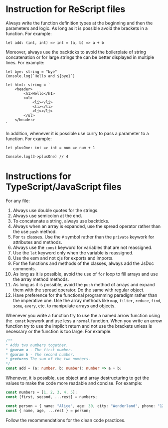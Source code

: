 # Instruction for ReScript files

Always write the function definition types at the beginning and then the parameters and logic. As long as it is possible avoid the brackets in a function. For example:

```res
let add: (int, int) => int = (a, b) => a + b
```

Moreover, always use the backticks to avoid the boilerplate of string concatenation or for large strings the can be better displayed in multiple lines. For example:

```res
let bye: string = "bye"
Console.log(`Hello and ${bye}`)

let html: string = `
	<header>
		<h1>Hello</h1>
		<ul>
			<li></li>
			<li></li>
			<li></li>
		</ul>
	</header>
`
```

In addition, whenever it is possible use curry to pass a parameter to a function. For example:

```res
let plusOne: int => int = num => num + 1

Console.log(3->plusOne) // 4
```

# Instructions for TypeScript/JavaScript files

For any file:

1. Always use double quotes for the strings.
2. Always use semicolon at the end.
3. To concatenate a string, always use backticks.
4. Always when an array is expanded, use the spread operator rather than the use `push` method.
5. For `ts` classes. Use the `#` symbol rather than the `private` keywork for attributes and methods.
6. Always use the `const` keyword for variables that are not reassigned.
7. Use the `let` keyword only when the variable is reassigned.
8. Use the esm and not cjs for exports and imports.
9. For the functions and methods of the classes, always add the JsDoc comments.
10. As long as it is possible, avoid the use of `for` loop to fill arrays and use the array method methods.
11. As long as it is possible, avoid the `push` method of arrays and expand them with the spread operator. Do the same with regular object.
12. Have preference for the functional programming paradigm rather than the imperative one. Use the array methods like `map`, `filter`, `reduce`, `find`, `some`, `every`, etc. to manipulate arrays and objects.

Whenever you write a function try to use the a named arrow function using the  `const` keywork and use less a `normal` function. When you write an arrow function try to use the implicit return and not use the brackets unless is necessary or the function is too large. For example:

```ts
/**
* Adds two numbers together.
* @param a - The first number.
* @param b - The second number.
* @returns The sum of the two numbers.
*/
const add = (a: number, b: number): number => a + b;
```

Whenever, it is possible, use object and array destructuring to get the values to make the code more readable and concise. For example:

```ts
const numbers = [1, 2, 3, 4, 5];
const [first, second, ...rest] = numbers;

const person = { name: "Alice", age: 30, city: "Wonderland", phone: "123-456-7890" };
const { name, age, ...rest } = person;
```

Follow the recommendations for the clean code practices.
